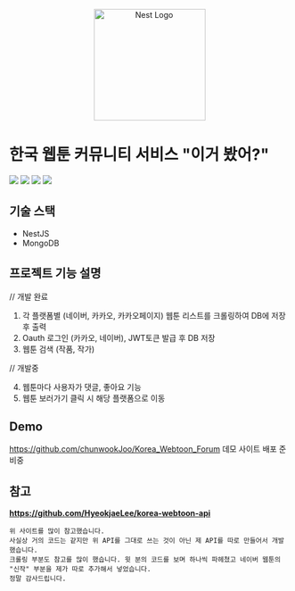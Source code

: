 <p align="center">
  <a href="http://nestjs.com/" target="blank"><img src="https://nestjs.com/img/logo-small.svg" width="200" alt="Nest Logo" /></a>
</p>

# 한국 웹툰 커뮤니티 서비스 "이거 봤어?"

<img src="https://img.shields.io/badge/React-61DAFB?style=flat&logo=React&logoColor=000000"/>  <img src="https://img.shields.io/badge/Node.js-339933?style=flat&logo=Node.js&logoColor=ffffff"/> <img src="https://img.shields.io/badge/NestJS-646464?style=flat&logo=NestJS&logoColor=db3636"/> <img src="https://img.shields.io/badge/MongoDB-47A248?style=flat&logo=MongoDB&logoColor=ffffff"/>

## 기술 스택
- NestJS
- MongoDB

## 프로젝트 기능 설명
// 개발 완료

1. 각 플랫폼별 (네이버, 카카오, 카카오페이지) 웹툰 리스트를 크롤링하여 DB에 저장 후 출력
2. Oauth 로그인 (카카오, 네이버), JWT토큰 발급 후 DB 저장
3. 웹툰 검색 (작품, 작가)

// 개발중

4. 웹툰마다 사용자가 댓글, 좋아요 기능
5. 웹툰 보러가기 클릭 시 해당 플랫폼으로 이동

## Demo
https://github.com/chunwookJoo/Korea_Webtoon_Forum
데모 사이트 배포 준비중

## 참고
**https://github.com/HyeokjaeLee/korea-webtoon-api**
```
위 사이트를 많이 참고했습니다.
사실상 거의 코드는 같지만 위 API를 그대로 쓰는 것이 아닌 제 API를 따로 만들어서 개발했습니다.
크롤링 부분도 참고를 많이 했습니다. 윗 분의 코드를 보며 하나씩 파헤쳤고 네이버 웹툰의 "신작" 부분을 제가 따로 추가해서 넣었습니다.
정말 감사드립니다.
```



